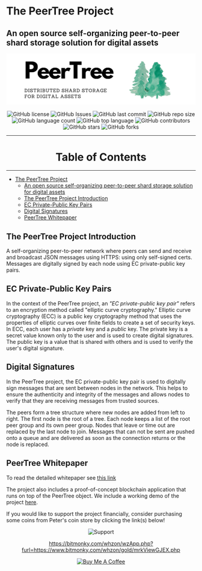 # The PeerTree Project


## An open source self-organizing peer-to-peer shard storage solution for digital assets

![main](images/main.png)

<div align = 'center'>

![GitHub license](https://img.shields.io/badge/license-MIT-blue.svg)
![GitHub Issues](https://img.shields.io/bitbucket/issues/bitmonky/PeerTree)
![GitHub last commit](https://img.shields.io/github/last-commit/bitmonky/PeerTree)
![GitHub repo size](https://img.shields.io/github/repo-size/bitmonky/PeerTree)
![GitHub language count](https://img.shields.io/github/languages/count/bitmonky/PeerTree)
![GitHub top language](https://img.shields.io/github/languages/top/bitmonky/PeerTree)
![GitHub contributors](https://img.shields.io/github/contributors/bitmonky/PeerTree)
![GitHub stars](https://img.shields.io/github/stars/bitmonky/PeerTree?style=social)
![GitHub forks](https://img.shields.io/github/forks/bitmonky/PeerTree?style=social)


</div>

---

<h1 align='center'> Table of Contents </h1>

---

- [The PeerTree Project](#the-peertree-project)
  - [An open source self-organizing peer-to-peer shard storage solution for digital assets](#an-open-source-self-organizing-peer-to-peer-shard-storage-solution-for-digital-assets)
  - [The PeerTree Project Introduction](#the-peertree-project-introduction)
  - [EC Private-Public Key Pairs](#ec-private-public-key-pairs)
  - [Digital Signatures](#digital-signatures)
  - [PeerTree Whitepaper](#peertree-whitepaper)


## The PeerTree Project Introduction

A self-organizing peer-to-peer network where peers can send and receive and broadcast JSON messages using HTTPS: using only self-signed certs. Messages are digitally signed by each node using EC private-public key pairs.

## EC Private-Public Key Pairs
In the context of the PeerTree project, an *"EC private-public key pair"* refers to an encryption method called "elliptic curve cryptography." Elliptic curve cryptography (ECC) is a public key cryptography method that uses the properties of elliptic curves over finite fields to create a set of security keys.
In ECC, each user has a *private* key and a *public* key. The private key is a secret value known only to the user and is used to create digital signatures. The public key is a value that is shared with others and is used to verify the user's digital signature.

## Digital Signatures
In the PeerTree project, the EC private-public key pair is used to digitally sign messages that are sent between nodes in the network. This helps to ensure the authenticity and integrity of the messages and allows nodes to verify that they are receiving messages from trusted sources.

The peers form a tree structure where new nodes are added from left to right. The first node is the root of a tree. Each node keeps a list of the root peer group and its own peer group. Nodes that leave or time out are replaced by the last node to join. Messages that can not be sent are pushed onto a queue and are delivered as soon as the connection returns or the node is replaced.

## PeerTree Whitepaper
To read the detailed whitepaper see [this link](whitepaper.md)

The project also includes a proof-of-concept blockchain application that runs on top of the PeerTree object. We include a working demo of the project [here](https://www.bitmonky.com/whzon/bitMiner/webConsole.php?git=git).

If you would like to support the project financially, consider
purchasing some coins from Peter's coin store by clicking the link(s) below!

<div align='center'>

![Support](https://img.shields.io/badge/support-financing-green.svg)

https://bitmonky.com/whzon/wzApp.php?furl=https://www.bitmonky.com/whzon/gold/mrkViewGJEX.php

[![Buy Me A Coffee](https://www.buymeacoffee.com/assets/img/custom_images/orange_img.png)](https://www.buymeacoffee.com/bitmonky)

</div>